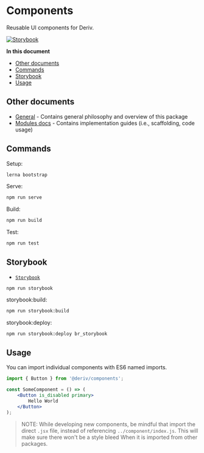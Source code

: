 # Components

Reusable UI components for Deriv.

[![Storybook](https://cdn.jsdelivr.net/gh/storybookjs/brand@main/badge/badge-storybook.svg)](@)

**In this document**

-   [Other documents](#other-documents)
-   [Commands](#commands)
-   [Storybook](#storybook)
-   [Usage](#usage)

## Other documents

-   [General](docs/README.md) - Contains general philosophy and overview of this package
-   [Modules docs](docs/Modules/README.md) - Contains implementation guides (i.e., scaffolding, code usage)

## Commands

Setup:

```sh
lerna bootstrap
```

Serve:

```sh
npm run serve
```

Build:

```sh
npm run build
```

Test:

```sh
npm run test
```

## Storybook

-   [`Storybook`](https://github.com/binary-com/deriv-app/blob/master/storybook/README.md)

```shell script
npm run storybook
```

storybook:build:

```sh
npm run storybook:build
```

storybook:deploy:

```sh
npm run storybook:deploy br_storybook
```

## Usage

You can import individual components with ES6 named imports.

```jsx
import { Button } from '@deriv/components';

const SomeComponent = () => (
    <Button is_disabled primary>
        Hello World
    </Button>
);
```

> NOTE: While developing new components, be mindful that import the direct `.jsx` file, instead of referencing `../component/index.js`. This will make sure there won't be a style bleed
> When it is imported from other packages.

